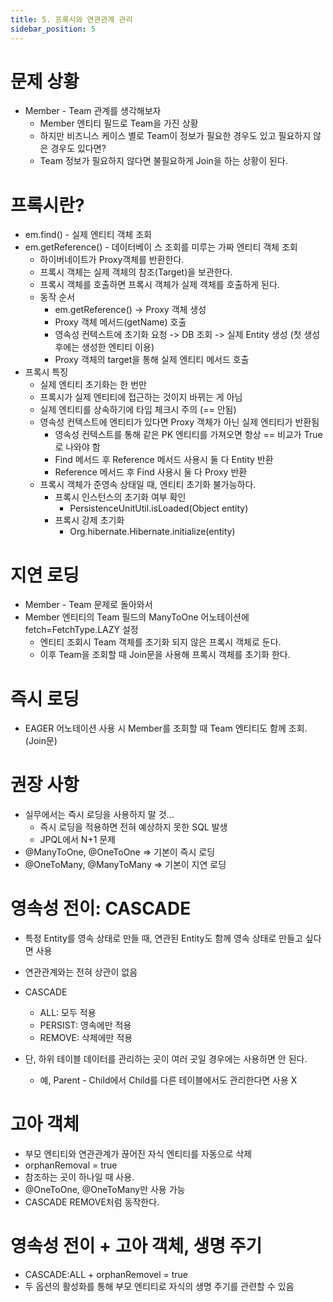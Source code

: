 ```yaml
---
title: 5. 프록시와 연관관계 관리
sidebar_position: 5
---
```

# 문제 상황

- Member - Team 관계를 생각해보자
  - Member 엔티티 필드로 Team을 가진 상황
  - 하지만 비즈니스 케이스 별로 Team이 정보가 필요한 경우도 있고 필요하지 않은 경우도 있다면?
  - Team 정보가 필요하지 않다면 불필요하게 Join을 하는 상황이 된다.

  
# 프록시란?

- em.find() - 실제 엔티티 객체 조회
- em.getReference() - 데이터베이 스 조회를 미루는 가짜 엔티티 객체 조회
  - 하이버네이트가 Proxy객체를 반환한다.
  - 프록시 객체는 실제 객체의 참조(Target)을 보관한다.
  - 프록시 객체를 호출하면 프록시 객체가 실제 객체를 호출하게 된다.
  - 동작 순서
    - em.getReference() -> Proxy 객체 생성
    - Proxy 객체 메서드(getName) 호출
    - 영속성 컨텍스트에 초기화 요청 -> DB 조회 -> 실제 Entity 생성 (첫 생성 후에는 생성한 엔티티 이용)
    - Proxy 객체의 target을 통해 실제 엔티티 메서드 호출
- 프록시 특징
  - 실제 엔티티 초기화는 한 번만
  - 프록시가 실제 엔티티에 접근하는 것이지 바뀌는 게 아님
  - 실제 엔티티를 상속하기에 타입 체크시 주의 (== 안됨)
  - 영속성 컨텍스트에 엔티티가 있다면 Proxy 객체가 아닌 실제 엔티티가 반환됨
    - 영속성 컨텍스트를 통해 같은 PK 엔티티를 가져오면 항상 == 비교가 True로 나와야 함
    - Find 메서드 후 Reference 메서드 사용시 둘 다 Entity 반환
    - Reference 메서드 후 Find 사용시 둘 다 Proxy 반환
  - 프록시 객체가 준영속 상태일 때, 엔티티 초기화 불가능하다.
    - 프록시 인스턴스의 초기화 여부 확인
      - PersistenceUnitUtil.isLoaded(Object entity)
    - 프록시 강제 초기화
      - Org.hibernate.Hibernate.initialize(entity)



# 지연 로딩

- Member - Team 문제로 돌아와서
- Member 엔티티의 Team 필드의 ManyToOne 어노테이션에 fetch=FetchType.LAZY 설정
  - 엔티티 조회시 Team 객체를 초기화 되지 않은 프록시 객체로 둔다.
  - 이후 Team을 조회할 때 Join문을 사용해 프록시 객체를 초기화 한다.


# 즉시 로딩

- EAGER 어노테이션 사용 시 Member를 조회할 때 Team 엔티티도 함께 조회. (Join문)


# 권장 사항

- 실무에서는 즉시 로딩을 사용하지 말 것...
  - 즉시 로딩을 적용하면 전혀 예상하지 못한 SQL 발생
  - JPQL에서 N+1 문제
- @ManyToOne, @OneToOne => 기본이 즉시 로딩
- @OneToMany, @ManyToMany => 기본이 지연 로딩



# 영속성 전이: CASCADE

- 특정 Entity를 영속 상태로 만들 때, 연관된 Entity도 함께 영속 상태로 만들고 싶다면 사용
- 연관관계와는 전혀 상관이 없음
- CASCADE
  - ALL: 모두 적용
  - PERSIST: 영속에만 적용
  - REMOVE: 삭제에만 적용

- 단, 하위 테이블 데이터를 관리하는 곳이 여러 곳일 경우에는 사용하면 안 된다.
  - 예, Parent - Child에서 Child를 다른 테이블에서도 관리한다면 사용 X


# 고아 객체

- 부모 엔티티와 연관관계가 끊어진 자식 엔티티를 자동으로 삭제
- orphanRemoval = true
- 참조하는 곳이 하나일 때 사용.
- @OneToOne, @OneToMany만 사용 가능
- CASCADE REMOVE처럼 동작한다.


# 영속성 전이 + 고아 객체, 생명 주기

- CASCADE:ALL + orphanRemovel = true
- 두 옵션의 활성화를 통해 부모 엔티티로 자식의 생명 주기를 관련할 수 있음
